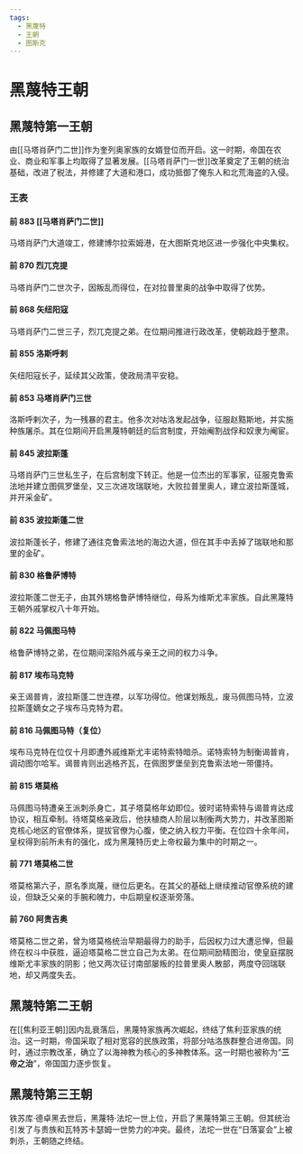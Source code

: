 ```yaml
---
tags:
  - 黑蔑特
  - 王朝
  - 图斯克
---
```


# 黑蔑特王朝

## 黑蔑特第一王朝

由[[马塔肖萨门二世]]作为奎列奥家族的女婿登位而开启。这一时期，帝国在农业、商业和军事上均取得了显著发展。[[马塔肖萨门一世]]改革奠定了王朝的统治基础，改进了税法，并修建了大道和港口，成功抵御了俺东人和北荒海盗的入侵。

### 王表

#### 前 883 [[马塔肖萨门二世]]

马塔肖萨门大道竣工，修建博尔拉索姆港，在大图斯克地区进一步强化中央集权。

#### 前 870 烈兀克提

马塔肖萨门二世次子，因叛乱而得位，在对拉普里奥的战争中取得了优势。

#### 前 868 矢纽阳寇

马塔肖萨门二世三子，烈兀克提之弟。在位期间推进行政改革，使朝政趋于整肃。

#### 前 855 洛斯呼剌

矢纽阳寇长子，延续其父政策，使政局清平安稳。

#### 前 853 马塔肖萨门三世

洛斯呼剌次子，为一残暴的君主。他多次对咕洛发起战争，征服赵黠斯地，并实施种族屠杀。其在位期间开启黑蔑特朝廷的后宫制度，开始阉割战俘和奴隶为阉宦。

#### 前 845 波拉斯蓬

马塔肖萨门三世私生子，在后宫制度下转正。他是一位杰出的军事家，征服克鲁索法地并建立图佩罗堡垒，又三次进攻瑞联地，大败拉普里奥人，建立波拉斯蓬城，并开采金矿。

#### 前 835 波拉斯蓬二世

波拉斯蓬长子，修建了通往克鲁索法地的海边大道，但在其手中丢掉了瑞联地和那里的金矿。

#### 前 830 格鲁萨博特

波拉斯蓬二世无子，由其外甥格鲁萨博特继位，母系为维斯尤丰家族。自此黑蔑特王朝外戚掌权八十年开始。

#### 前 822 马佩图马特

格鲁萨博特之弟，在位期间深陷外戚与亲王之间的权力斗争。

#### 前 817 埃布马克特

亲王谒普肯，波拉斯蓬二世连襟，以军功得位。他谋划叛乱，废马佩图马特，立波拉斯蓬嫡女之子埃布马克特为君。

#### 前 816 马佩图马特（复位）

埃布马克特在位仅十月即遭外戚维斯尤丰诺特索特暗杀。诺特索特为制衡谒普肯，调动图尔哈军。谒普肯则出逃格齐瓦，在佩图罗堡垒到克鲁索法地一带僵持。

#### 前 815 塔莫格

马佩图马特遭亲王派刺杀身亡，其子塔莫格年幼即位。彼时诺特索特与谒普肯达成协议，相互牵制。待塔莫格亲政后，他扶植商人阶层以制衡两大势力，并改革图斯克核心地区的官僚体系，提拔官僚为心腹，使之纳入权力平衡。在位四十余年间，皇权得到前所未有的强化，成为黑蔑特历史上帝权最为集中的时期之一。

#### 前 771 塔莫格二世

塔莫格第六子，原名季岚蔑，继位后更名。在其父的基础上继续推动官僚系统的建设，但缺乏父亲的手腕和魄力，中后期皇权逐渐旁落。

#### 前 760 阿贵吉奥

塔莫格二世之弟，曾为塔莫格统治早期最得力的助手，后因权力过大遭忌惮，但最终在权斗中获胜，逼迫塔莫格二世立自己为太弟。在位期间励精图治，使皇庭摆脱维斯尤丰家族的阴影；他又两次征讨南部屡叛的拉普里奥人散部，两度夺回瑞联地，却又两度失去。

## 黑蔑特第二王朝

在[[焦利亚王朝]]因内乱衰落后，黑蔑特家族再次崛起，终结了焦利亚家族的统治。这一时期，帝国采取了相对宽容的民族政策，将部分咕洛族群整合进帝国。同时，通过宗教改革，确立了以海神教为核心的多神教体系。这一时期也被称为“**三帝之治**”，帝国国力逐步恢复。

## 黑蔑特第三王朝

铁苏库·德卓黑去世后，黑蔑特·法坨一世上位，开启了黑蔑特第三王朝。但其统治引发了与贵族和瓦特苏卡瑟姆一世势力的冲突。最终，法坨一世在“日落宴会”上被刺杀，王朝随之终结。